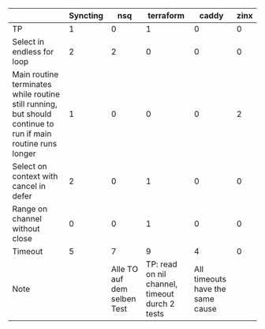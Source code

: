| | Syncting | nsq | terraform | caddy | zinx |
| --- | --- | --- | --- | --- | --- |
| TP  | 1 | 0 | 1 | 0 | 0 |
| Select in endless for loop | 2 | 2 | 0 | 0 | 0 |
| Main routine terminates while routine still running, but should continue to run if main routine runs longer | 1 | 0 | 0 | 0 | 2 |
| Select on context with cancel in defer | 2 | 0 | 1 | 0 | 0 |
| Range on channel without close | 0 | 0 | 1 | 0 | 0 |
| Timeout | 5 | 7 | 9 | 4 | 0 |
| Note | |  Alle TO auf dem selben Test | TP: read on nil channel, timeout durch 2 tests | All timeouts have the same cause |  |
